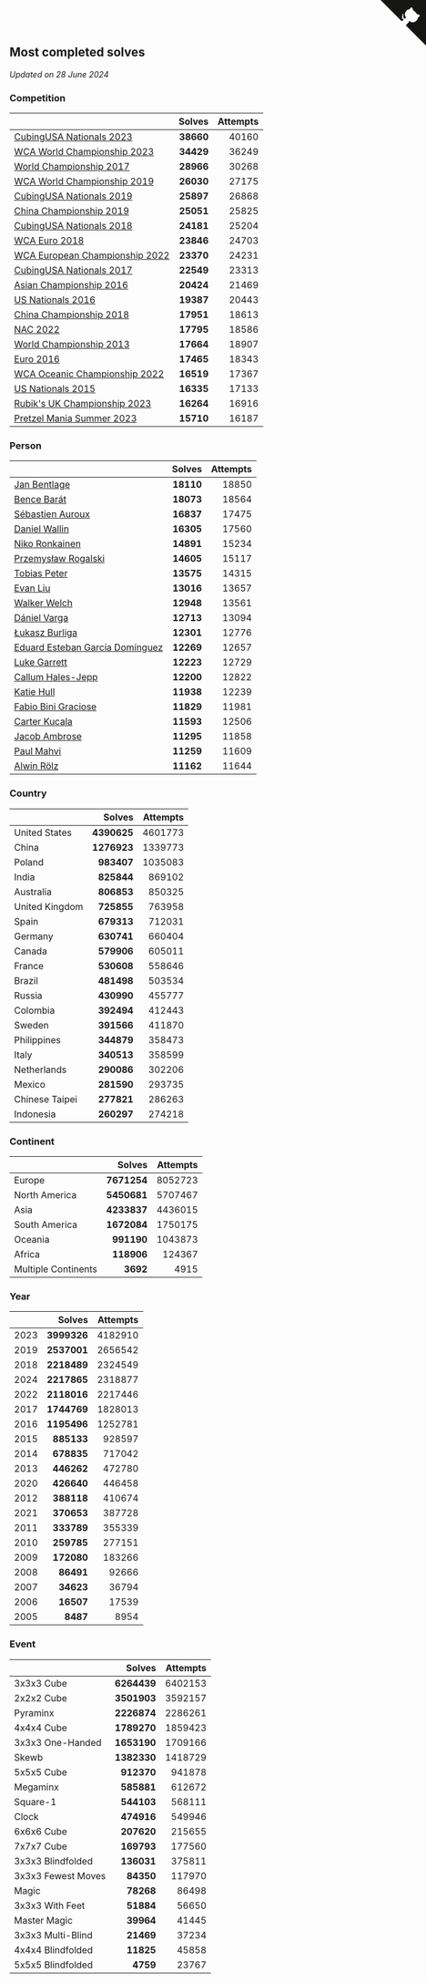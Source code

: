 ## Most completed solves

*Updated on 28 June 2024*


### Competition

|  | Solves | Attempts |
| :--- | ---: | ---: |
| [CubingUSA Nationals 2023](https://www.worldcubeassociation.org/competitions/CubingUSANationals2023) | **38660** | 40160 |
| [WCA World Championship 2023](https://www.worldcubeassociation.org/competitions/WC2023) | **34429** | 36249 |
| [World Championship 2017](https://www.worldcubeassociation.org/competitions/WC2017) | **28966** | 30268 |
| [WCA World Championship 2019](https://www.worldcubeassociation.org/competitions/WC2019) | **26030** | 27175 |
| [CubingUSA Nationals 2019](https://www.worldcubeassociation.org/competitions/CubingUSANationals2019) | **25897** | 26868 |
| [China Championship 2019](https://www.worldcubeassociation.org/competitions/ChinaChampionship2019) | **25051** | 25825 |
| [CubingUSA Nationals 2018](https://www.worldcubeassociation.org/competitions/CubingUSANationals2018) | **24181** | 25204 |
| [WCA Euro 2018](https://www.worldcubeassociation.org/competitions/Euro2018) | **23846** | 24703 |
| [WCA European Championship 2022](https://www.worldcubeassociation.org/competitions/Euro2022) | **23370** | 24231 |
| [CubingUSA Nationals 2017](https://www.worldcubeassociation.org/competitions/CubingUSANationals2017) | **22549** | 23313 |
| [Asian Championship 2016](https://www.worldcubeassociation.org/competitions/AsianChampionship2016) | **20424** | 21469 |
| [US Nationals 2016](https://www.worldcubeassociation.org/competitions/USNationals2016) | **19387** | 20443 |
| [China Championship 2018](https://www.worldcubeassociation.org/competitions/ChinaChampionship2018) | **17951** | 18613 |
| [NAC 2022](https://www.worldcubeassociation.org/competitions/NAC2022) | **17795** | 18586 |
| [World Championship 2013](https://www.worldcubeassociation.org/competitions/WC2013) | **17664** | 18907 |
| [Euro 2016](https://www.worldcubeassociation.org/competitions/Euro2016) | **17465** | 18343 |
| [WCA Oceanic Championship 2022](https://www.worldcubeassociation.org/competitions/OC2022) | **16519** | 17367 |
| [US Nationals 2015](https://www.worldcubeassociation.org/competitions/USNationals2015) | **16335** | 17133 |
| [Rubik's UK Championship 2023](https://www.worldcubeassociation.org/competitions/RubiksUKChampionship2023) | **16264** | 16916 |
| [Pretzel Mania Summer 2023](https://www.worldcubeassociation.org/competitions/PretzelManiaSummer2023) | **15710** | 16187 |

### Person

|  | Solves | Attempts |
| :--- | ---: | ---: |
| [Jan Bentlage](https://www.worldcubeassociation.org/persons/2010BENT01) | **18110** | 18850 |
| [Bence Barát](https://www.worldcubeassociation.org/persons/2008BARA01) | **18073** | 18564 |
| [Sébastien Auroux](https://www.worldcubeassociation.org/persons/2008AURO01) | **16837** | 17475 |
| [Daniel Wallin](https://www.worldcubeassociation.org/persons/2013WALL03) | **16305** | 17560 |
| [Niko Ronkainen](https://www.worldcubeassociation.org/persons/2010RONK01) | **14891** | 15234 |
| [Przemysław Rogalski](https://www.worldcubeassociation.org/persons/2013ROGA02) | **14605** | 15117 |
| [Tobias Peter](https://www.worldcubeassociation.org/persons/2014PETE03) | **13575** | 14315 |
| [Evan Liu](https://www.worldcubeassociation.org/persons/2009LIUE01) | **13016** | 13657 |
| [Walker Welch](https://www.worldcubeassociation.org/persons/2011WELC01) | **12948** | 13561 |
| [Dániel Varga](https://www.worldcubeassociation.org/persons/2008VARG01) | **12713** | 13094 |
| [Łukasz Burliga](https://www.worldcubeassociation.org/persons/2013BURL01) | **12301** | 12776 |
| [Eduard Esteban García Domínguez](https://www.worldcubeassociation.org/persons/2011EDUA01) | **12269** | 12657 |
| [Luke Garrett](https://www.worldcubeassociation.org/persons/2017GARR05) | **12223** | 12729 |
| [Callum Hales-Jepp](https://www.worldcubeassociation.org/persons/2012HALE01) | **12200** | 12822 |
| [Katie Hull](https://www.worldcubeassociation.org/persons/2010HULL01) | **11938** | 12239 |
| [Fabio Bini Graciose](https://www.worldcubeassociation.org/persons/2010GRAC02) | **11829** | 11981 |
| [Carter Kucala](https://www.worldcubeassociation.org/persons/2015KUCA01) | **11593** | 12506 |
| [Jacob Ambrose](https://www.worldcubeassociation.org/persons/2010AMBR01) | **11295** | 11858 |
| [Paul Mahvi](https://www.worldcubeassociation.org/persons/2012MAHV01) | **11259** | 11609 |
| [Alwin Rölz](https://www.worldcubeassociation.org/persons/2016ROLZ01) | **11162** | 11644 |

### Country

|  | Solves | Attempts |
| :--- | ---: | ---: |
| United States | **4390625** | 4601773 |
| China | **1276923** | 1339773 |
| Poland | **983407** | 1035083 |
| India | **825844** | 869102 |
| Australia | **806853** | 850325 |
| United Kingdom | **725855** | 763958 |
| Spain | **679313** | 712031 |
| Germany | **630741** | 660404 |
| Canada | **579906** | 605011 |
| France | **530608** | 558646 |
| Brazil | **481498** | 503534 |
| Russia | **430990** | 455777 |
| Colombia | **392494** | 412443 |
| Sweden | **391566** | 411870 |
| Philippines | **344879** | 358473 |
| Italy | **340513** | 358599 |
| Netherlands | **290086** | 302206 |
| Mexico | **281590** | 293735 |
| Chinese Taipei | **277821** | 286263 |
| Indonesia | **260297** | 274218 |

### Continent

|  | Solves | Attempts |
| :--- | ---: | ---: |
| Europe | **7671254** | 8052723 |
| North America | **5450681** | 5707467 |
| Asia | **4233837** | 4436015 |
| South America | **1672084** | 1750175 |
| Oceania | **991190** | 1043873 |
| Africa | **118906** | 124367 |
| Multiple Continents | **3692** | 4915 |

### Year

|  | Solves | Attempts |
| :--- | ---: | ---: |
| 2023 | **3999326** | 4182910 |
| 2019 | **2537001** | 2656542 |
| 2018 | **2218489** | 2324549 |
| 2024 | **2217865** | 2318877 |
| 2022 | **2118016** | 2217446 |
| 2017 | **1744769** | 1828013 |
| 2016 | **1195496** | 1252781 |
| 2015 | **885133** | 928597 |
| 2014 | **678835** | 717042 |
| 2013 | **446262** | 472780 |
| 2020 | **426640** | 446458 |
| 2012 | **388118** | 410674 |
| 2021 | **370653** | 387728 |
| 2011 | **333789** | 355339 |
| 2010 | **259785** | 277151 |
| 2009 | **172080** | 183266 |
| 2008 | **86491** | 92666 |
| 2007 | **34623** | 36794 |
| 2006 | **16507** | 17539 |
| 2005 | **8487** | 8954 |

### Event

|  | Solves | Attempts |
| :--- | ---: | ---: |
| 3x3x3 Cube | **6264439** | 6402153 |
| 2x2x2 Cube | **3501903** | 3592157 |
| Pyraminx | **2226874** | 2286261 |
| 4x4x4 Cube | **1789270** | 1859423 |
| 3x3x3 One-Handed | **1653190** | 1709166 |
| Skewb | **1382330** | 1418729 |
| 5x5x5 Cube | **912370** | 941878 |
| Megaminx | **585881** | 612672 |
| Square-1 | **544103** | 568111 |
| Clock | **474916** | 549946 |
| 6x6x6 Cube | **207620** | 215655 |
| 7x7x7 Cube | **169793** | 177560 |
| 3x3x3 Blindfolded | **136031** | 375811 |
| 3x3x3 Fewest Moves | **84350** | 117970 |
| Magic | **78268** | 86498 |
| 3x3x3 With Feet | **51884** | 56650 |
| Master Magic | **39964** | 41445 |
| 3x3x3 Multi-Blind | **21469** | 37234 |
| 4x4x4 Blindfolded | **11825** | 45858 |
| 5x5x5 Blindfolded | **4759** | 23767 |


<a href="https://github.com/jonatanklosko/wca_statistics" class="github-corner" aria-label="View source on Github"><svg width="80" height="80" viewBox="0 0 250 250" style="fill:#151513; color:#fff; position: absolute; top: 0; border: 0; right: 0;" aria-hidden="true"><path d="M0,0 L115,115 L130,115 L142,142 L250,250 L250,0 Z"></path><path d="M128.3,109.0 C113.8,99.7 119.0,89.6 119.0,89.6 C122.0,82.7 120.5,78.6 120.5,78.6 C119.2,72.0 123.4,76.3 123.4,76.3 C127.3,80.9 125.5,87.3 125.5,87.3 C122.9,97.6 130.6,101.9 134.4,103.2" fill="currentColor" style="transform-origin: 130px 106px;" class="octo-arm"></path><path d="M115.0,115.0 C114.9,115.1 118.7,116.5 119.8,115.4 L133.7,101.6 C136.9,99.2 139.9,98.4 142.2,98.6 C133.8,88.0 127.5,74.4 143.8,58.0 C148.5,53.4 154.0,51.2 159.7,51.0 C160.3,49.4 163.2,43.6 171.4,40.1 C171.4,40.1 176.1,42.5 178.8,56.2 C183.1,58.6 187.2,61.8 190.9,65.4 C194.5,69.0 197.7,73.2 200.1,77.6 C213.8,80.2 216.3,84.9 216.3,84.9 C212.7,93.1 206.9,96.0 205.4,96.6 C205.1,102.4 203.0,107.8 198.3,112.5 C181.9,128.9 168.3,122.5 157.7,114.1 C157.9,116.9 156.7,120.9 152.7,124.9 L141.0,136.5 C139.8,137.7 141.6,141.9 141.8,141.8 Z" fill="currentColor" class="octo-body"></path></svg></a><style>.github-corner:hover .octo-arm{animation:octocat-wave 560ms ease-in-out}@keyframes octocat-wave{0%,100%{transform:rotate(0)}20%,60%{transform:rotate(-25deg)}40%,80%{transform:rotate(10deg)}}@media (max-width:500px){.github-corner:hover .octo-arm{animation:none}.github-corner .octo-arm{animation:octocat-wave 560ms ease-in-out}}</style>
